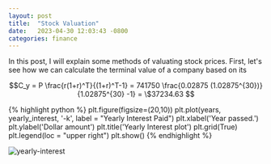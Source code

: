 ```yaml
---
layout: post
title:  "Stock Valuation"
date:   2023-04-30 12:03:43 -0800
categories: finance
---
```

In this post, I will explain some methods of valuating stock prices. First, let's see how we can calculate the terminal value of a company based on its 

$$C_y = P \frac{r(1+r)^T}{(1+r)^T-1} = 741750 \frac{0.02875 (1.02875^{30})}{1.02875^{30} -1} = \$37234.63 $$



{% highlight python %}
plt.figure(figsize=(20,10))
plt.plot(years, yearly_interest, '-k', label = "Yearly Interest Paid")
plt.xlabel('Year passed.')
plt.ylabel('Dollar amount')
plt.title('Yearly Interest plot')
plt.grid(True)
plt.legend(loc = "upper right")
plt.show()
{% endhighlight %}

![yearly-interest](yearly-interest.png)

